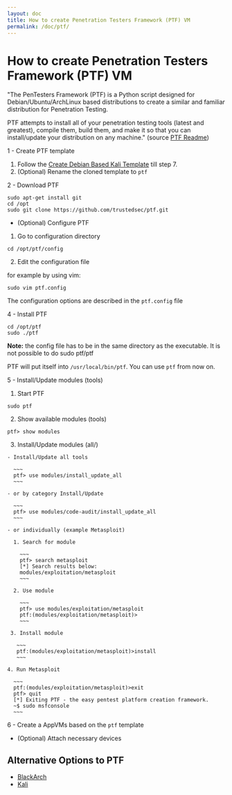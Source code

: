 ```yaml
---
layout: doc
title: How to create Penetration Testers Framework (PTF) VM
permalink: /doc/ptf/
---
```


How to create Penetration Testers Framework (PTF) VM
====================================================

"The PenTesters Framework (PTF) is a Python script designed for Debian/Ubuntu/ArchLinux based distributions to create a similar and familiar distribution for Penetration Testing.

PTF attempts to install all of your penetration testing tools (latest and greatest), compile them, build them, and make it so that you can install/update your distribution on any machine." (source [PTF Readme](https://github.com/trustedsec/ptf/blob/master/README.md))

1 - Create PTF template

  1. Follow the [Create Debian Based Kali Template](/doc/kali/) till step 7.
  2. (Optional) Rename the cloned template to `ptf`

2 - Download PTF

~~~
sudo apt-get install git
cd /opt
sudo git clone https://github.com/trustedsec/ptf.git
~~~

 - (Optional) Configure PTF

  1. Go to configuration directory

  ~~~
  cd /opt/ptf/config
  ~~~

  2. Edit the configuration file

  for example by using vim:

  ~~~
  sudo vim ptf.config
  ~~~

  The configuration options are described in the `ptf.config` file

4 - Install PTF

~~~
cd /opt/ptf
sudo ./ptf
~~~

**Note:** the config file has to be in the same directory as the executable. It is not
possible to do sudo ptf/ptf

PTF will put itself into `/usr/local/bin/ptf`. You can use `ptf` from now on.

5 - Install/Update modules (tools)

  1. Start PTF

  ~~~
  sudo ptf
  ~~~

  2. Show available modules (tools)

  ~~~
  ptf> show modules
  ~~~

  3. Install/Update modules (all/)

    - Install/Update all tools

      ~~~
      ptf> use modules/install_update_all
      ~~~

    - or by category Install/Update

      ~~~
      ptf> use modules/code-audit/install_update_all
      ~~~

    - or individually (example Metasploit)

      1. Search for module

        ~~~
        ptf> search metasploit
        [*] Search results below:
        modules/exploitation/metasploit
        ~~~

      2. Use module

        ~~~
        ptf> use modules/exploitation/metasploit
        ptf:(modules/exploitation/metasploit)>
        ~~~

     3. Install module

       ~~~
       ptf:(modules/exploitation/metasploit)>install
       ~~~

    4. Run Metasploit

      ~~~
      ptf:(modules/exploitation/metasploit)>exit
      ptf> quit
      [*] Exiting PTF - the easy pentest platform creation framework.
      ~$ sudo msfconsole
      ~~~

6 - Create a AppVMs based on the `ptf` template

  - (Optional) Attach necessary devices


Alternative Options to PTF
--------------------------

- [BlackArch](/doc/blackarch/)
- [Kali](/doc/kali/)
